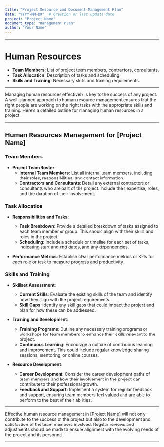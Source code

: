 ```yaml
---
title: "Project Resource and Document Management Plan"
date: "YYYY-MM-DD"  # Creation or last update date
project: "Project Name"
document_type: "Management Plan"
author: "Your Name"
---
```

---
# Human Resources

- **Team Members**: List of project team members, contractors, consultants.
- **Task Allocation**: Description of tasks and scheduling.
- **Skills and Training**: Necessary skills and training requirements.

---
Managing human resources effectively is key to the success of any project. A well-planned approach to human resource management ensures that the right people are working on the right tasks with the appropriate skills and training. Here’s a detailed outline for managing human resources in a project:

---

## Human Resources Management for [Project Name]

### Team Members
- **Project Team Roster**:
  - **Internal Team Members**: List all internal team members, including their roles, responsibilities, and contact information.
  - **Contractors and Consultants**: Detail any external contractors or consultants who are part of the project. Include their expertise, roles, and the duration of their involvement.

### Task Allocation
- **Responsibilities and Tasks**:
  - **Task Breakdown**: Provide a detailed breakdown of tasks assigned to each team member or group. This should align with their skills and roles in the project.
  - **Scheduling**: Include a schedule or timeline for each set of tasks, indicating start and end dates, and any dependencies.

- **Performance Metrics**: Establish clear performance metrics or KPIs for each role or task to measure progress and productivity.

### Skills and Training
- **Skillset Assessment**:
  - **Current Skills**: Evaluate the existing skills of the team and identify how they align with the project requirements.
  - **Skill Gaps**: Identify any skill gaps that could impact the project and plan for how these can be addressed.

- **Training and Development**:
  - **Training Programs**: Outline any necessary training programs or workshops for team members to enhance their skills relevant to the project.
  - **Continuous Learning**: Encourage a culture of continuous learning and improvement. This could include regular knowledge sharing sessions, mentoring, or online courses.

- **Resource Development**:
  - **Career Development**: Consider the career development paths of team members and how their involvement in the project can contribute to their professional growth.
  - **Feedback and Support**: Implement a system for regular feedback and support, ensuring team members feel valued and are able to perform to the best of their abilities.

---

Effective human resource management in [Project Name] will not only contribute to the success of the project but also to the development and satisfaction of the team members involved. Regular reviews and adjustments should be made to ensure alignment with the evolving needs of the project and its personnel.

---
